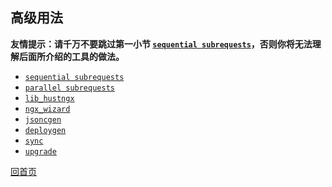 高级用法
--

**友情提示：请千万不要跳过第一小节 [`sequential subrequests`](sequential_subrequests.md)，否则你将无法理解后面所介绍的工具的做法。**

* [`sequential subrequests`](sequential_subrequests.md)
* [`parallel subrequests`](parallel_subrequests.md)
* [`lib_hustngx`](lib_hustngx.md)
* [`ngx_wizard`](ngx_wizard.md)
* [`jsoncgen`](jsoncgen.md)
* [`deploygen`](deploygen.md)
* [`sync`](sync.md)
* [`upgrade`](upgrade.md)

[回首页](../index.md)